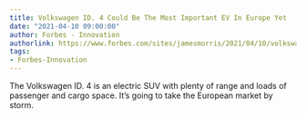 ```yaml
---
title: Volkswagen ID. 4 Could Be The Most Important EV In Europe Yet
date: "2021-04-10 09:00:00"
author: Forbes - Innovation
authorlink: https://www.forbes.com/sites/jamesmorris/2021/04/10/volkswagen-id-4-could-be-the-most-important-ev-in-europe-yet/
tags:
- Forbes-Innovation
---
```

The Volkswagen ID. 4 is an electric SUV with plenty of range and loads of passenger and cargo space. It’s going to take the European market by storm.